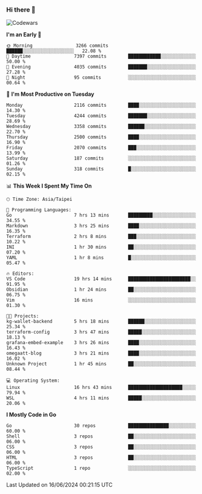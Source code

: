 ### Hi there 👋

![Codewars](https://www.codewars.com/users/omegaatt36/badges/small)

<!--START_SECTION:waka-->
**I'm an Early 🐤** 

```text
🌞 Morning                3266 commits        ██████░░░░░░░░░░░░░░░░░░░   22.08 % 
🌆 Daytime                7397 commits        ████████████░░░░░░░░░░░░░   50.00 % 
🌃 Evening                4035 commits        ███████░░░░░░░░░░░░░░░░░░   27.28 % 
🌙 Night                  95 commits          ░░░░░░░░░░░░░░░░░░░░░░░░░   00.64 % 
```
📅 **I'm Most Productive on Tuesday** 

```text
Monday                   2116 commits        ████░░░░░░░░░░░░░░░░░░░░░   14.30 % 
Tuesday                  4244 commits        ███████░░░░░░░░░░░░░░░░░░   28.69 % 
Wednesday                3358 commits        ██████░░░░░░░░░░░░░░░░░░░   22.70 % 
Thursday                 2500 commits        ████░░░░░░░░░░░░░░░░░░░░░   16.90 % 
Friday                   2070 commits        ███░░░░░░░░░░░░░░░░░░░░░░   13.99 % 
Saturday                 187 commits         ░░░░░░░░░░░░░░░░░░░░░░░░░   01.26 % 
Sunday                   318 commits         █░░░░░░░░░░░░░░░░░░░░░░░░   02.15 % 
```


📊 **This Week I Spent My Time On** 

```text
🕑︎ Time Zone: Asia/Taipei

💬 Programming Languages: 
Go                       7 hrs 13 mins       █████████░░░░░░░░░░░░░░░░   34.55 % 
Markdown                 3 hrs 25 mins       ████░░░░░░░░░░░░░░░░░░░░░   16.35 % 
Terraform                2 hrs 8 mins        ███░░░░░░░░░░░░░░░░░░░░░░   10.22 % 
INI                      1 hr 30 mins        ██░░░░░░░░░░░░░░░░░░░░░░░   07.20 % 
YAML                     1 hr 8 mins         █░░░░░░░░░░░░░░░░░░░░░░░░   05.47 % 

🔥 Editors: 
VS Code                  19 hrs 14 mins      ███████████████████████░░   91.95 % 
Obsidian                 1 hr 24 mins        ██░░░░░░░░░░░░░░░░░░░░░░░   06.75 % 
Vim                      16 mins             ░░░░░░░░░░░░░░░░░░░░░░░░░   01.30 % 

🐱‍💻 Projects: 
kg-wallet-backend        5 hrs 18 mins       ██████░░░░░░░░░░░░░░░░░░░   25.34 % 
terraform-config         3 hrs 47 mins       █████░░░░░░░░░░░░░░░░░░░░   18.13 % 
grafana-embed-example    3 hrs 26 mins       ████░░░░░░░░░░░░░░░░░░░░░   16.43 % 
omegaatt-blog            3 hrs 21 mins       ████░░░░░░░░░░░░░░░░░░░░░   16.02 % 
Unknown Project          1 hr 45 mins        ██░░░░░░░░░░░░░░░░░░░░░░░   08.44 % 

💻 Operating System: 
Linux                    16 hrs 43 mins      ████████████████████░░░░░   79.94 % 
WSL                      4 hrs 11 mins       █████░░░░░░░░░░░░░░░░░░░░   20.06 % 
```

**I Mostly Code in Go** 

```text
Go                       30 repos            ███████████████░░░░░░░░░░   60.00 % 
Shell                    3 repos             ██░░░░░░░░░░░░░░░░░░░░░░░   06.00 % 
CSS                      3 repos             ██░░░░░░░░░░░░░░░░░░░░░░░   06.00 % 
HTML                     3 repos             ██░░░░░░░░░░░░░░░░░░░░░░░   06.00 % 
TypeScript               1 repo              ░░░░░░░░░░░░░░░░░░░░░░░░░   02.00 % 
```




 Last Updated on 16/06/2024 00:21:15 UTC
<!--END_SECTION:waka-->

<!--
**omegaatt36/omegaatt36** is a ✨ _special_ ✨ repository because its `README.md` (this file) appears on your GitHub profile.

Here are some ideas to get you started:

- 🔭 I’m currently working on ...
- 🌱 I’m currently learning ...
- 👯 I’m looking to collaborate on ...
- 🤔 I’m looking for help with ...
- 💬 Ask me about ...
- 📫 How to reach me: ...
- 😄 Pronouns: ...
- ⚡ Fun fact: ...
-->
